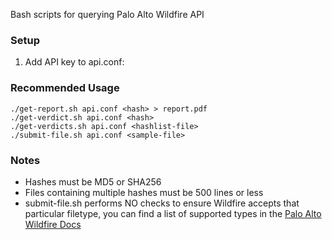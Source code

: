 Bash scripts for querying Palo Alto Wildfire API

### Setup
1. Add API key to api.conf:

### Recommended Usage
```
./get-report.sh api.conf <hash> > report.pdf
./get-verdict.sh api.conf <hash>
./get-verdicts.sh api.conf <hashlist-file>
./submit-file.sh api.conf <sample-file>
```
### Notes
- Hashes must be MD5 or SHA256   
- Files containing multiple hashes must be 500 lines or less  
- submit-file.sh performs NO checks to ensure Wildfire accepts that particular filetype, you can find a list of supported types in the [Palo Alto Wildfire Docs](https://www.paloaltonetworks.com/documentation/80/wildfire/wf_admin/wildfire-overview/wildfire-concepts/file-analysis)
